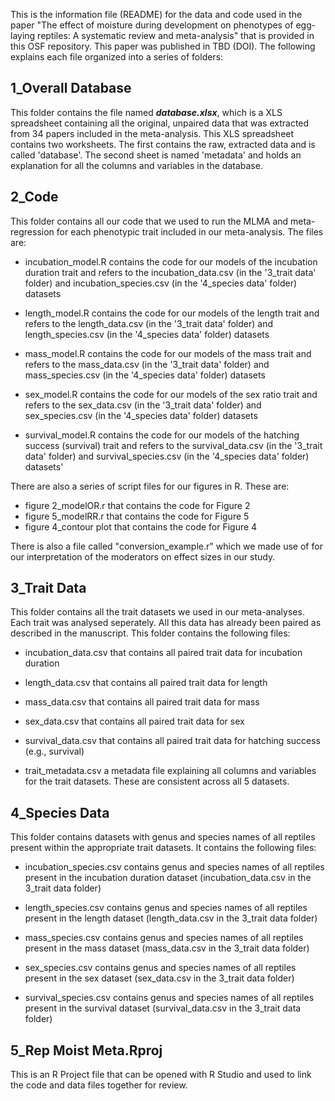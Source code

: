 This is the information file (README) for the data and code used in the paper "The effect of moisture during development on phenotypes of egg-laying reptiles: A systematic review and meta-analysis" that is provided in this OSF repository. This paper was published in TBD (DOI). The following explains each file organized into a series of folders:

1_Overall Database
-------------------
This folder contains the file named ***database.xlsx***, which is a XLS spreadsheet containing all the original, unpaired data that was extracted from 34 papers included in the meta-analysis. This XLS spreadsheet contains two worksheets. The first contains the raw, extracted data and is called 'database'. The second sheet is named 'metadata' and holds an explanation for all the columns and variables in the database.


2_Code 
--------
This folder contains all our code that we used to run the MLMA and meta-regression for each phenotypic trait included in our meta-analysis. The files are:

- incubation_model.R contains the code for our models of the incubation duration trait and refers to the incubation_data.csv (in the '3_trait data' folder) and incubation_species.csv (in the '4_species data' folder) datasets

- length_model.R contains the code for our models of the length trait and refers to the length_data.csv (in the '3_trait data' folder) and length_species.csv (in the '4_species data' folder) datasets 

- mass_model.R contains the code for our models of the mass trait and refers to the mass_data.csv (in the '3_trait data' folder) and mass_species.csv (in the '4_species data' folder) datasets 

- sex_model.R contains the code for our models of the sex ratio trait and refers to the sex_data.csv (in the '3_trait data' folder) and sex_species.csv (in the '4_species data' folder) datasets

- survival_model.R contains the code for our models of the hatching success (survival) trait and refers to the survival_data.csv (in the '3_trait data' folder) and survival_species.csv (in the '4_species data' folder) datasets'

There are also a series of script files for our figures in R. These are: 
- figure 2_modelOR.r that contains the code for Figure 2
- figure 5_modelRR.r that contains the code for Figure 5
- figure 4_contour plot that contains the code for Figure 4

There is also a file called "conversion_example.r" which we made use of for our interpretation of the moderators on effect sizes in our study.


3_Trait Data 
-------------
This folder contains all the trait datasets we used in our meta-analyses. Each trait was analysed seperately. All this data has already been paired as described in the manuscript. This folder contains the following files:

- incubation_data.csv that contains all paired trait data for incubation duration

- length_data.csv that contains all paired trait data for length

- mass_data.csv that contains all paired trait data for mass

- sex_data.csv that contains all paired trait data for sex

- survival_data.csv that contains all paired trait data for hatching success (e.g., survival)

- trait_metadata.csv a metadata file explaining all columns and variables for the trait datasets. These are consistent across all 5 datasets.


4_Species Data
---------------
This folder contains datasets with genus and species names of all reptiles present within the appropriate trait datasets. It contains the following files:

- incubation_species.csv contains genus and species names of all reptiles present in the incubation duration dataset (incubation_data.csv in the 3_trait data folder)

- length_species.csv contains genus and species names of all reptiles present in the length dataset (length_data.csv in the 3_trait data folder)

- mass_species.csv contains genus and species names of all reptiles present in the mass dataset (mass_data.csv in the 3_trait data folder)

- sex_species.csv contains genus and species names of all reptiles present in the sex dataset (sex_data.csv in the 3_trait data folder)

- survival_species.csv contains genus and species names of all reptiles present in the survival dataset (survival_data.csv in the 3_trait data folder)


5_Rep Moist Meta.Rproj
-----------------------
This is an R Project file that can be opened with R Studio and used to link the code and data files together for review. 
